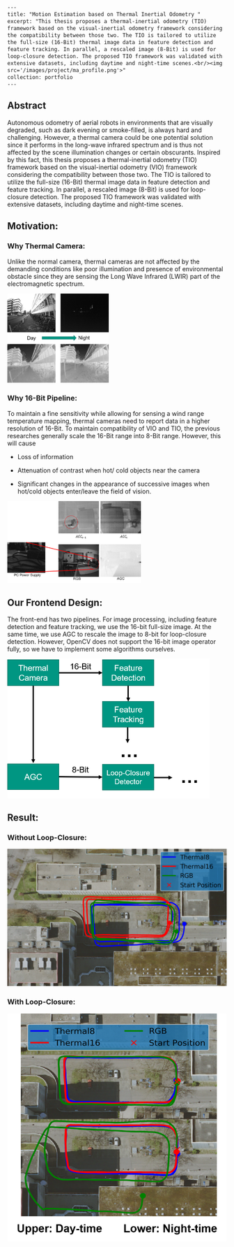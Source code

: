```
---
title: "Motion Estimation based on Thermal Inertial Odometry "
excerpt: "This thesis proposes a thermal-inertial odometry (TIO) framework based on the visual-inertial odometry framework considering the compatibility between those two. The TIO is tailored to utilize the full-size (16-Bit) thermal image data in feature detection and feature tracking. In parallel, a rescaled image (8-Bit) is used for loop-closure detection. The proposed TIO framework was validated with extensive datasets, including daytime and night-time scenes.<br/><img src='/images/project/ma_profile.png'>"
collection: portfolio
---
```

## Abstract

Autonomous odometry of aerial robots in environments that are visually degraded, such as dark evening or smoke-filled, is always hard and challenging. However, a thermal camera could be one potential solution since it performs in the long-wave infrared spectrum and is thus not affected by the scene illumination changes or certain obscurants. Inspired by this fact, this thesis proposes a thermal-inertial odometry (TIO) framework based on the visual-inertial odometry (VIO) framework considering the compatibility between those two. The TIO is tailored to utilize the full-size (16-Bit) thermal image data in feature detection and feature tracking. In parallel, a rescaled image (8-Bit) is used for loop-closure detection. The proposed TIO framework was validated with extensive datasets, including daytime and night-time scenes.

## Motivation:

### Why Thermal Camera:

Unlike the normal camera, thermal cameras are not affected by the demanding conditions like poor illumination and presence of environmental obstacle since they are sensing the Long Wave Infrared (LWIR) part of the electromagnetic spectrum. 

<img src="../images/project/ma_thermal_camera.png" alt="comparison" style="zoom:30%;" />

### Why 16-Bit Pipeline:

To maintain a fine sensitivity while allowing for sensing a wind range temperature mapping, thermal cameras need to report data in a higher resolution of 16-Bit. To maintain compatibility of VIO and TIO, the previous researches generally scale the 16-Bit range into 8-Bit range.  However, this will cause

- Loss of information

- Attenuation of contrast when hot/ cold objects near the camera

- Significant changes in the appearance of successive images when hot/cold objects enter/leave the field of vision.

<img src="../images/project/ma_agc_problem.png" alt="rescale_problem" style="zoom:30%;" />

## Our Frontend Design:

The front-end has two pipelines. For image processing, including feature detection and feature tracking, we use the 16-bit full-size image. At the same time, we use AGC to rescale the image to 8-bit for loop-closure detection. However, OpenCV does not support the 16-bit image operator fully, so we have to implement some algorithms ourselves.

<img src="../images/project/ma_frontend.png" alt="frontend" style="zoom:50%;" />

## Result:

### Without Loop-Closure:

<img src="../images/project/ma_result_without.png" alt="result" style="zoom:50%;" />

### With Loop-Closure:

<img src="../images/project/ma_results.png" style="zoom:70%;" />

